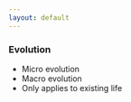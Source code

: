 ```yaml
---
layout: default
---
```


### Evolution

- Micro evolution
- Macro evolution
- Only applies to existing life
